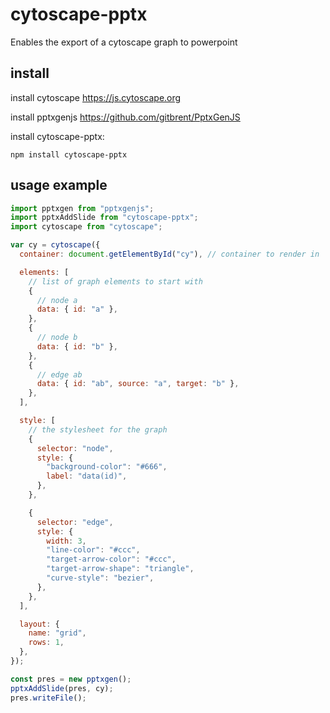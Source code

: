 # cytoscape-pptx

Enables the export of a cytoscape graph to powerpoint

## install

install cytoscape https://js.cytoscape.org

install pptxgenjs https://github.com/gitbrent/PptxGenJS

install cytoscape-pptx:

```
npm install cytoscape-pptx
```

## usage example

```javascript
import pptxgen from "pptxgenjs";
import pptxAddSlide from "cytoscape-pptx";
import cytoscape from "cytoscape";

var cy = cytoscape({
  container: document.getElementById("cy"), // container to render in

  elements: [
    // list of graph elements to start with
    {
      // node a
      data: { id: "a" },
    },
    {
      // node b
      data: { id: "b" },
    },
    {
      // edge ab
      data: { id: "ab", source: "a", target: "b" },
    },
  ],

  style: [
    // the stylesheet for the graph
    {
      selector: "node",
      style: {
        "background-color": "#666",
        label: "data(id)",
      },
    },

    {
      selector: "edge",
      style: {
        width: 3,
        "line-color": "#ccc",
        "target-arrow-color": "#ccc",
        "target-arrow-shape": "triangle",
        "curve-style": "bezier",
      },
    },
  ],

  layout: {
    name: "grid",
    rows: 1,
  },
});

const pres = new pptxgen();
pptxAddSlide(pres, cy);
pres.writeFile();
```
